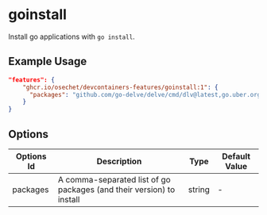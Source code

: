 
# goinstall

Install go applications with `go install`.

## Example Usage

```json
"features": {
    "ghcr.io/osechet/devcontainers-features/goinstall:1": {
      "packages": "github.com/go-delve/delve/cmd/dlv@latest,go.uber.org/mock/mockgen@latest"
    }
}
```

## Options

| Options Id | Description | Type | Default Value |
|-----|-----|-----|-----|
| packages | A comma-separated list of go packages (and their version) to install | string | - |
